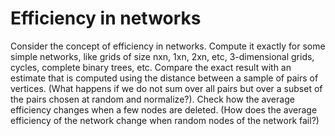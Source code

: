 # Efficiency in networks

Consider the concept of efficiency in networks. Compute it exactly for some simple networks, like grids of size nxn, 1xn, 2xn, etc, 3-dimensional grids, cycles, complete binary trees, etc. Compare the exact result with an estimate that is computed using the distance between a sample of pairs of vertices. (What happens if we do not sum over all pairs but over a subset of the pairs chosen at random and normalize?). Check how the average efficiency changes when a few nodes are deleted. (How does the average efficiency of the network change when random nodes of the network fail?)
